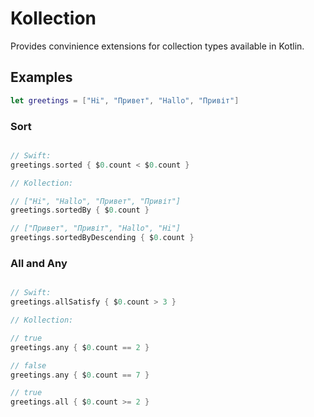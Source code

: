 # Kollection

Provides convinience extensions for collection types available in Kotlin.

## Examples

```swift
let greetings = ["Hi", "Привет", "Hallo", "Привіт"]
```

### Sort

```swift 

// Swift:
greetings.sorted { $0.count < $0.count }

// Kollection:

// ["Hi", "Hallo", "Привет", "Привіт"]
greetings.sortedBy { $0.count }

// ["Привет", "Привіт", "Hallo", "Hi"]
greetings.sortedByDescending { $0.count }
```

### All and Any

```swift 

// Swift:
greetings.allSatisfy { $0.count > 3 }

// Kollection:

// true
greetings.any { $0.count == 2 }

// false
greetings.any { $0.count == 7 }

// true
greetings.all { $0.count >= 2 }
```
